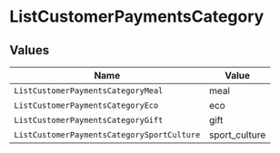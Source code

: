 # ListCustomerPaymentsCategory


## Values

| Name                                       | Value                                      |
| ------------------------------------------ | ------------------------------------------ |
| `ListCustomerPaymentsCategoryMeal`         | meal                                       |
| `ListCustomerPaymentsCategoryEco`          | eco                                        |
| `ListCustomerPaymentsCategoryGift`         | gift                                       |
| `ListCustomerPaymentsCategorySportCulture` | sport_culture                              |